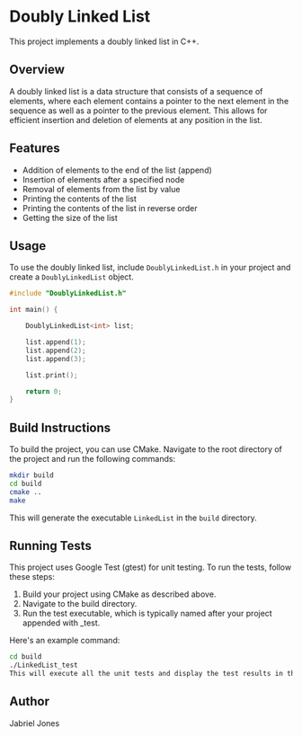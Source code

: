 # Doubly Linked List

This project implements a doubly linked list in C++.

## Overview

A doubly linked list is a data structure that consists of a sequence of elements, where each element contains a pointer to the next element in the sequence as well as a pointer to the previous element. This allows for efficient insertion and deletion of elements at any position in the list.

## Features

- Addition of elements to the end of the list (append)
- Insertion of elements after a specified node
- Removal of elements from the list by value
- Printing the contents of the list
- Printing the contents of the list in reverse order
- Getting the size of the list

## Usage

To use the doubly linked list, include `DoublyLinkedList.h` in your project and create a `DoublyLinkedList` object.

```cpp
#include "DoublyLinkedList.h"

int main() {

    DoublyLinkedList<int> list;

    list.append(1);
    list.append(2);
    list.append(3);

    list.print();

    return 0;
}
```

## Build Instructions

To build the project, you can use CMake. Navigate to the root directory of the project and run the following commands:

```bash
mkdir build
cd build
cmake ..
make
```

This will generate the executable `LinkedList` in the `build` directory.

## Running Tests

This project uses Google Test (gtest) for unit testing. To run the tests, follow these steps:

1. Build your project using CMake as described above.
1. Navigate to the build directory.
1. Run the test executable, which is typically named after your project appended with _test.

Here's an example command:

```bash
cd build
./LinkedList_test
This will execute all the unit tests and display the test results in the terminal.
```

## Author

Jabriel Jones
